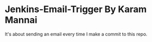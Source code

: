 # Jenkins-Email-Trigger By Karam Mannai
It's about sending an email every time I make a commit to this repo.
